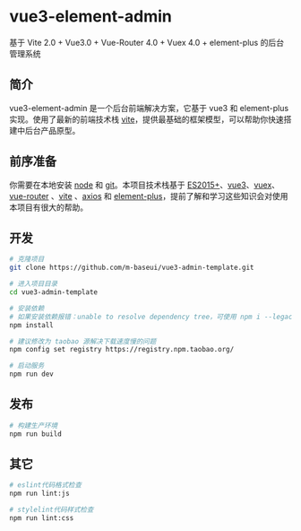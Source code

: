 # vue3-element-admin

基于 Vite 2.0 + Vue3.0 + Vue-Router 4.0 + Vuex 4.0 + element-plus 的后台管理系统

## 简介

vue3-element-admin 是一个后台前端解决方案，它基于 vue3 和 element-plus实现。使用了最新的前端技术栈 [vite](https://cn.vitejs.dev/)，提供最基础的框架模型，可以帮助你快速搭建中后台产品原型。

## 前序准备

你需要在本地安装 [node](http://nodejs.org/) 和 [git](https://git-scm.com/)。本项目技术栈基于 [ES2015+](http://es6.ruanyifeng.com/)、[vue3](https://v3.cn.vuejs.org/)、[vuex](https://next.vuex.vuejs.org/)、[vue-router](https://next.router.vuejs.org/) 、[vite](https://cn.vitejs.dev/) 、[axios](https://github.com/axios/axios) 和 [element-plus](https://element-plus.gitee.io/#/zh-CN)，提前了解和学习这些知识会对使用本项目有很大的帮助。


## 开发

```bash
# 克隆项目
git clone https://github.com/m-baseui/vue3-admin-template.git

# 进入项目目录
cd vue3-admin-template

# 安装依赖
# 如果安装依赖报错：unable to resolve dependency tree，可使用 npm i --legacy-peer-deps 解决
npm install

# 建议修改为 taobao 源解决下载速度慢的问题
npm config set registry https://registry.npm.taobao.org/

# 启动服务
npm run dev
```

## 发布

```bash
# 构建生产环境
npm run build
```

## 其它

```bash
# eslint代码格式检查
npm run lint:js

# stylelint代码样式检查
npm run lint:css
```